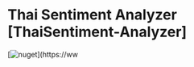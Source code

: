 # Thai Sentiment Analyzer [ThaiSentiment-Analyzer]

 [![nuget](https://img.shields.io/nuget/v/ThaiSenLoy.svg)](https://ww